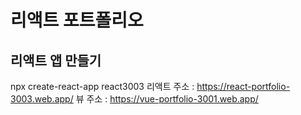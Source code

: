 # 리액트 포트폴리오

## 리액트 앱 만들기

npx create-react-app react3003
리액트 주소 : https://react-portfolio-3003.web.app/
뷰 주소 : https://vue-portfolio-3001.web.app/
